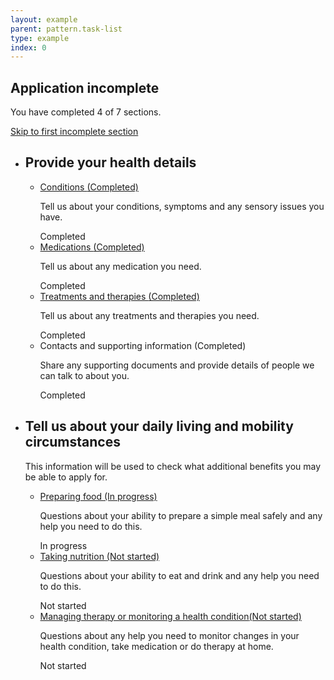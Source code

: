 ```yaml
---
layout: example
parent: pattern.task-list
type: example
index: 0
---
```


<h2 id="task-list-status" class="ds_task-list-status-heading">Application incomplete</h2>
<nav aria-labelledby="task-list-status" class="ds_task-list-status">
    <p>You have completed 4 of 7 sections.</p>
    <p><a href="#task5">Skip to first incomplete section</a></p>
</nav>
<ul class="ds_task-list-group">
    <li class="ds_task-list-group__section">
        <h2 class="ds_task-list-heading">Provide your health details</h2>
        <ul class="ds_task-list">
            <li class="ds_task-list__task" id="task1">
                <div class="ds_task-list__task-details">
                    <a class="ds_task-list__task-link" href="#">Conditions <span class="visually-hidden">(Completed)</span></a>
                    <p class="ds_task-list__task-summary">Tell us about your conditions, symptoms and any sensory issues you have.</p>
                </div>
                <div class="ds_task-list__task-status  ds_task-list__task-status--complete" aria-hidden="true">Completed</div>
            </li>
            <li class="ds_task-list__task" id="task2">
                <div class="ds_task-list__task-details">
                    <a class="ds_task-list__task-link" href="#">Medications <span class="visually-hidden">(Completed)</span></a>
                    <p class="ds_task-list__task-summary">Tell us about any medication you need.</p>
                </div>
                <div class="ds_task-list__task-status  ds_task-list__task-status--complete" aria-hidden="true">Completed</div>
            </li>
            <li class="ds_task-list__task" id="task3">
                <div class="ds_task-list__task-details">
                    <a class="ds_task-list__task-link" href="#">Treatments and therapies <span class="visually-hidden">(Completed)</span></a>
                    <p class="ds_task-list__task-summary">Tell us about any treatments and therapies you need.</p>
                </div>
                <div class="ds_task-list__task-status  ds_task-list__task-status--complete" aria-hidden="true">Completed</div>
            </li>
            <li class="ds_task-list__task" id="task4">
                <div class="ds_task-list__task-details">
                    Contacts and supporting information <span class="visually-hidden">(Completed)</span>
                    <p class="ds_task-list__task-summary">Share any supporting documents and provide details of people we can talk to about you.</p>
                </div>
                <div class="ds_task-list__task-status  ds_task-list__task-status--complete" aria-hidden="true">Completed</div>
            </li>
        </ul>
    </li>
    <li class="ds_task-list-group__section">
        <h2 class="ds_task-list-heading">Tell us about your daily living and mobility circumstances</h2>
        <p class="ds_task-list-intro">This information will be used to check what additional benefits you may be able to apply for.</p>
        <ul class="ds_task-list">
            <li class="ds_task-list__task" id="task5">
                <div class="ds_task-list__task-details">
                    <a class="ds_task-list__task-link" href="#">Preparing food <span class="visually-hidden">(In progress)</span></a>
                    <p class="ds_task-list__task-summary">Questions about your ability to prepare a simple meal safely and any help you need to do this.</p>
                </div>
                <div class="ds_task-list__task-status" aria-hidden="true">In progress</div>
            </li>
            <li class="ds_task-list__task" id="task6">
                <div class="ds_task-list__task-details">
                    <a class="ds_task-list__task-link" href="#">Taking nutrition <span class="visually-hidden">(Not started)</span></a>
                    <p class="ds_task-list__task-summary">Questions about your ability to eat and drink and any help you need to do this.</p>
                </div>
                <div class="ds_task-list__task-status" aria-hidden="true">Not started</div>
            </li>
            <li class="ds_task-list__task" id="task7">
                <div class="ds_task-list__task-details">
                    <a class="ds_task-list__task-link" href="#">Managing therapy or monitoring a health condition<span class="visually-hidden">(Not started)</span></a>
                    <p class="ds_task-list__task-summary">Questions about any help you need to monitor changes in your health condition, take medication or do therapy  at home.</p>
                </div>
                <div class="ds_task-list__task-status" aria-hidden="true">Not started</div>
            </li>
        </ul>
    </li>
</ul>